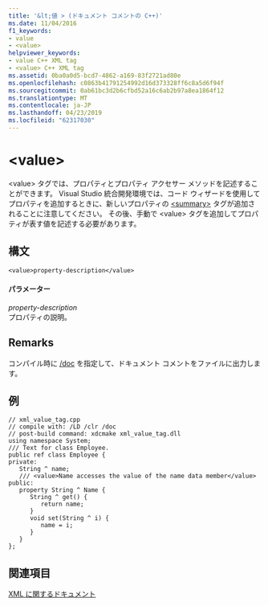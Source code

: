 ```yaml
---
title: '&lt;値 > (ドキュメント コメントの C++)'
ms.date: 11/04/2016
f1_keywords:
- value
- <value>
helpviewer_keywords:
- value C++ XML tag
- <value> C++ XML tag
ms.assetid: 0ba0a0d5-bcd7-4862-a169-83f2721ad80e
ms.openlocfilehash: c0863b41791254992d16d373328ff6c8a5d6f94f
ms.sourcegitcommit: 0ab61bc3d2b6cfbd52a16c6ab2b97a8ea1864f12
ms.translationtype: MT
ms.contentlocale: ja-JP
ms.lasthandoff: 04/23/2019
ms.locfileid: "62317030"
---
```

# <a name="ltvaluegt"></a>&lt;value&gt;

\<value> タグでは、プロパティとプロパティ アクセサー メソッドを記述することができます。 Visual Studio 統合開発環境では、コード ウィザードを使用してプロパティを追加するときに、新しいプロパティの [\<summary>](summary-visual-cpp.md) タグが追加されることに注意してください。 その後、手動で \<value> タグを追加してプロパティが表す値を記述する必要があります。

## <a name="syntax"></a>構文

```
<value>property-description</value>
```

#### <a name="parameters"></a>パラメーター

*property-description*<br/>
プロパティの説明。

## <a name="remarks"></a>Remarks

コンパイル時に [/doc](doc-process-documentation-comments-c-cpp.md) を指定して、ドキュメント コメントをファイルに出力します。

## <a name="example"></a>例

```
// xml_value_tag.cpp
// compile with: /LD /clr /doc
// post-build command: xdcmake xml_value_tag.dll
using namespace System;
/// Text for class Employee.
public ref class Employee {
private:
   String ^ name;
   /// <value>Name accesses the value of the name data member</value>
public:
   property String ^ Name {
      String ^ get() {
         return name;
      }
      void set(String ^ i) {
         name = i;
      }
   }
};
```

## <a name="see-also"></a>関連項目

[XML に関するドキュメント](xml-documentation-visual-cpp.md)
